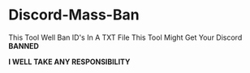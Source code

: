 # Discord-Mass-Ban
This Tool Well Ban ID's In A TXT File This Tool Might Get Your Discord **BANNED**

**I WELL TAKE ANY RESPONSIBILITY**
